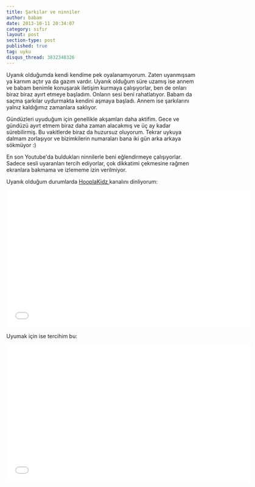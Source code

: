 ```yaml
---
title: Şarkılar ve ninniler
author: babam
date: 2013-10-11 20:34:07
category: sıfır
layout: post
section-type: post
published: true
tag: uyku
disqus_thread: 3832348326
---
```


Uyanık olduğumda kendi kendime pek oyalanamıyorum. Zaten uyanmışsam ya karnım açtır ya da gazım vardır. Uyanık olduğum süre uzamış ise annem ve babam benimle konuşarak iletişim kurmaya çalışıyorlar, ben de onları biraz biraz ayırt etmeye başladım. Onların sesi beni rahatlatıyor. Babam da saçma şarkılar uydurmakta kendini aşmaya başladı. Annem ise şarkılarını yalnız kaldığımız zamanlara saklıyor.

Gündüzleri uyuduğum için genellikle akşamları daha aktifim. Gece ve gündüzü ayırt etmem biraz daha zaman alacakmış ve üç ay kadar sürebilirmiş. Bu vakitlerde biraz da huzursuz oluyorum. Tekrar uykuya dalmam zorlaşıyor ve bizimkilerin numaraları bana iki gün arka arkaya sökmüyor :)

En son Youtube'da buldukları ninnilerle beni eğlendirmeye çalışıyorlar. Sadece sesli uyaranları tercih ediyorlar, çok dikkatimi çekmesine rağmen ekranlara bakmama ve izlememe izin verilmiyor.

Uyanık olduğum durumlarda <a href="http://www.youtube.com/playlist?list=PL86DFB681262D75CA" target="_blank">HooplaKidz </a>kanalını dinliyorum:

<iframe src="//www.youtube.com/embed/4SBHL5bv1W0?feature=player_detailpage" height="360" width="640" allowfullscreen="" frameborder="0"></iframe>

Uyumak için ise tercihim bu:

<iframe src="//www.youtube.com/embed/TvsipGvsNkg?feature=player_detailpage" height="360" width="640" allowfullscreen="" frameborder="0"></iframe>
